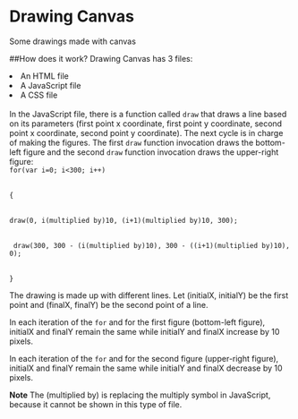 # Drawing Canvas
Some drawings made with canvas

##How does it work?
Drawing Canvas has 3 files:
<li>An HTML file</li>
<li>A JavaScript file</li>
<li>A CSS file</li>
<br>
In the JavaScript file, there is a function called <code>draw</code> that draws a line based on its parameters 
(first point x coordinate, first point y coordinate, second point x coordinate, second point y coordinate). The next cycle 
is in charge of making the figures. The first <code>draw</code> function invocation draws the bottom-left figure and the second <code>draw</code> function invocation draws the upper-right figure:

<code>
for(var i=0; i<300; i++)
</code><br>
<code>
{
</code><br>
<code>
draw(0, i(multiplied by)10, (i+1)(multiplied by)10, 300);
</code><br>
<code>
 draw(300, 300 - (i(multiplied by)10), 300 - ((i+1)(multiplied by)10), 0);
</code><br>
<code>
}
</code>

The drawing is made up with different lines. Let (initialX, initialY) be the first point and (finalX, finalY)
be the second point of a line.
<br>

In each iteration of the <code>for</code> and for the first figure (bottom-left figure), initialX and finalY
remain the same while initialY and finalX increase by 10 pixels.
<br>

In each iteration of the <code>for</code> and for the second figure (upper-right figure), initialX and finalY
remain the same while initialY and finalX decrease by 10 pixels.

<b>Note</b>
The (multiplied by) is replacing the multiply symbol in JavaScript, because it cannot be shown in this type of file.
